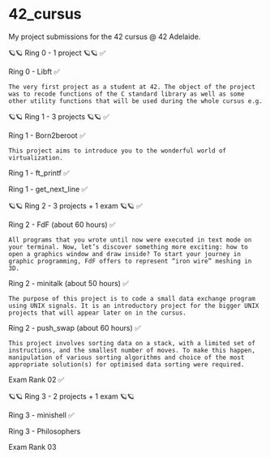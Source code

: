 # 42_cursus

My project submissions for the 42 cursus @ 42 Adelaide.

🪐🪐 Ring 0 - 1 project 🪐🪐 ✅

Ring 0 - Libft ✅

    The very first project as a student at 42. The object of the project was to recode functions of the C standard library as well as some other utility functions that will be used during the whole cursus e.g.

🪐🪐 Ring 1 - 3 projects 🪐🪐 ✅

Ring 1 - Born2beroot ✅

    This project aims to introduce you to the wonderful world of virtualization. 

Ring 1 - ft_printf ✅

Ring 1 - get_next_line ✅

🪐🪐 Ring 2 - 3 projects + 1 exam 🪐🪐 ✅

Ring 2 - FdF (about 60 hours) ✅

    All programs that you wrote until now were executed in text mode on your terminal. Now, let’s discover something more exciting: how to open a graphics window and draw inside? To start your journey in graphic programming, FdF offers to represent “iron wire” meshing in 3D. 

Ring 2 - minitalk (about 50 hours) ✅

    The purpose of this project is to code a small data exchange program using UNIX signals. It is an introductory project for the bigger UNIX projects that will appear later on in the cursus. 

Ring 2 - push_swap (about 60 hours) ✅

    This project involves sorting data on a stack, with a limited set of instructions, and the smallest number of moves. To make this happen, manipulation of various sorting algorithms and choice of the most appropriate solution(s) for optimised data sorting were required. 

Exam Rank 02 ✅

🪐🪐 Ring 3 - 2 projects + 1 exam 🪐🪐

Ring 3 - minishell ✅

Ring 3 - Philosophers

Exam Rank 03


